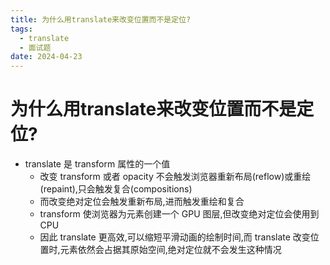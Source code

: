 ```yaml
---
title: 为什么用translate来改变位置而不是定位?
tags:
  - translate
  - 面试题
date: 2024-04-23
---
```

# 为什么用translate来改变位置而不是定位?

- translate 是 transform 属性的一个值
	- 改变 transform 或者 opacity 不会触发浏览器重新布局(reflow)或重绘(repaint),只会触发复合(compositions)
	- 而改变绝对定位会触发重新布局,进而触发重绘和复合
	- transform 使浏览器为元素创建一个 GPU 图层,但改变绝对定位会使用到 CPU
	- 因此 translate 更高效,可以缩短平滑动画的绘制时间,而 translate 改变位置时,元素依然会占据其原始空间,绝对定位就不会发生这种情况
